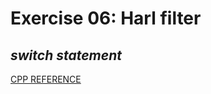 # Exercise 06: Harl filter

## _switch statement_

[CPP REFERENCE](https://en.cppreference.com/w/cpp/language/switch)

